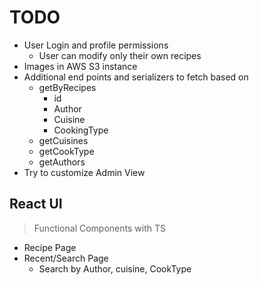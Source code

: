 # TODO

- User Login and profile permissions
  - User can modify only their own recipes
- Images in AWS S3 instance
- Additional end points and serializers to fetch based on 
    - getByRecipes
        - id
        - Author
        - Cuisine
        - CookingType
    - getCuisines
    - getCookType
    - getAuthors
- Try to customize Admin View

## React UI

> Functional Components with TS

- Recipe Page
- Recent/Search Page
  - Search by Author, cuisine, CookType